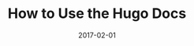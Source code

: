 ---
title: How to Use the Hugo Docs
linktitle: How to Use the Hugo Docs
description: Quick start and guides for installing Hugo on your preferred operating system.
date: 2017-02-01
publishdate: 2017-02-01
lastmod: 2017-02-01
categories: []
tags: [usage,docs]
weight: 01
draft: false
slug:
aliases: []
notes:
---